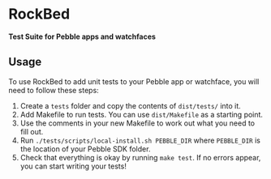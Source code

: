 # RockBed

**Test Suite for Pebble apps and watchfaces**

## Usage

To use RockBed to add unit tests to your Pebble app or watchface, you will need
to follow these steps:

1. Create a `tests` folder and copy the contents of `dist/tests/` into it.
2. Add Makefile to run tests. You can use `dist/Makefile` as a starting point.
3. Use the comments in your new Makefile to work out what you need to fill out.
4. Run `./tests/scripts/local-install.sh PEBBLE_DIR` where `PEBBLE_DIR` is the location of your Pebble SDK folder.
5. Check that everything is okay by running `make test`. If no errors appear, you can start writing your tests!